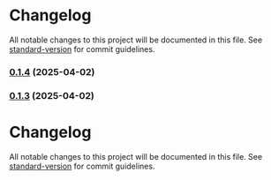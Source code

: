 # Changelog

All notable changes to this project will be documented in this file. See [standard-version](https://github.com/conventional-changelog/standard-version) for commit guidelines.

### [0.1.4](https://github.com/onem0/faser/compare/v0.1.3...v0.1.4) (2025-04-02)

### [0.1.3](https://github.com/onem0/faser/compare/v0.1.2...v0.1.3) (2025-04-02)

# Changelog

All notable changes to this project will be documented in this file. See [standard-version](https://github.com/conventional-changelog/standard-version) for commit guidelines.
